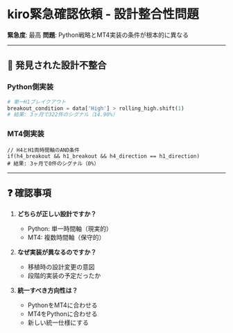 # kiro緊急確認依頼 - 設計整合性問題

**緊急度**: 最高
**問題**: Python戦略とMT4実装の条件が根本的に異なる

---

## 🚨 発見された設計不整合

### Python側実装
```python
# 単一H1ブレイクアウト
breakout_condition = data['High'] > rolling_high.shift(1)
# 結果: 3ヶ月で322件のシグナル（14.90%）
```

### MT4側実装
```mql4
// H4とH1両時間軸のAND条件
if(h4_breakout && h1_breakout && h4_direction == h1_direction)
# 結果: 3ヶ月で0件のシグナル（0%）
```

---

## ❓ 確認事項

1. **どちらが正しい設計ですか？**
   - Python: 単一時間軸（現実的）
   - MT4: 複数時間軸（保守的）

2. **なぜ実装が異なるのですか？**
   - 移植時の設計変更の意図
   - 段階的実装の予定だったか

3. **統一すべき方向性は？**
   - PythonをMT4に合わせる
   - MT4をPythonに合わせる
   - 新しい統一仕様にする
